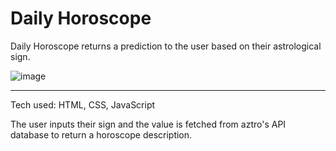 # Daily Horoscope

Daily Horoscope returns a prediction to the user based on their astrological sign.

![image](https://user-images.githubusercontent.com/76890262/165659692-0ecadfb4-278b-43af-8b94-3cc86bdb6723.png)

<hr>

Tech used: HTML, CSS, JavaScript

The user inputs their sign and the value is fetched from aztro's API database to return a horoscope description.
